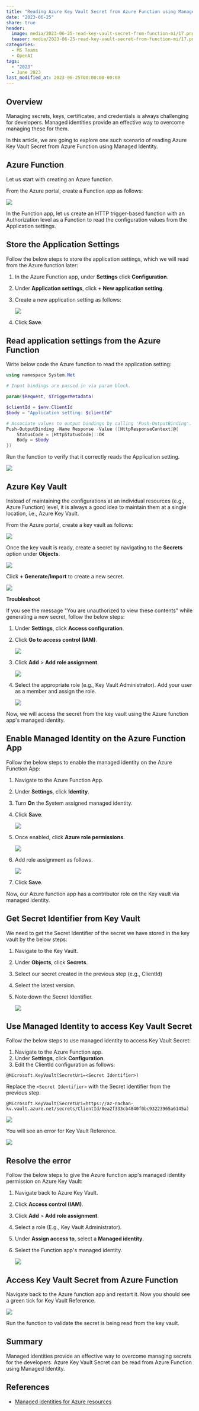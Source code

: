 ```yaml
---
title: "Reading Azure Key Vault Secret from Azure Function using Managed Identity"
date: "2023-06-25"
share: true
header:
  image: media/2023-06-25-read-key-vault-secret-from-function-mi/17.png
  teaser: media/2023-06-25-read-key-vault-secret-from-function-mi/17.png
categories:
  - MS Teams
  - OpenAI
tags:
  - "2023"
  - June 2023
last_modified_at: 2023-06-25T00:00:00-00:00
---
```

## Overview

Managing secrets, keys, certificates, and credentials is always challenging for developers. Managed identities provide an effective way to overcome managing these for them.

In this article, we are going to explore one such scenario of reading Azure Key Vault Secret from Azure Function using Managed Identity.


## Azure Function

Let us start with creating an Azure function.

From the Azure portal, create a Function app as follows:

![](/media/2023-06-25-read-key-vault-secret-from-function-mi/01.png)

In the Function app, let us create an HTTP trigger-based function with an Authorization level as a Function to read the configuration values from the Application settings.


## Store the Application Settings

Follow the below steps to store the application settings, which we will read from the Azure function later:

1. In the Azure Function app, under **Settings** click **Configuration**.
2. Under **Application settings**, click **+ New application setting**.
3. Create a new application setting as follows:

    ![](/media/2023-06-25-read-key-vault-secret-from-function-mi/02.png)

4. Click **Save**.


## Read application settings from the Azure Function

Write below code the Azure function to read the application setting:

```powershell
using namespace System.Net

# Input bindings are passed in via param block.

param($Request, $TriggerMetadata)

$clientId = $env:ClientId
$body = "Application setting: $clientId"

# Associate values to output bindings by calling 'Push-OutputBinding'.
Push-OutputBinding -Name Response -Value ([HttpResponseContext]@{
    StatusCode = [HttpStatusCode]::OK
    Body = $body
})
```

Run the function to verify that it correctly reads the Application setting.

![](/media/2023-06-25-read-key-vault-secret-from-function-mi/03.png)


## Azure Key Vault

Instead of maintaining the configurations at an individual resources (e.g., Azure Function) level, it is always a good idea to maintain them at a single location, i.e., Azure Key Vault.

From the Azure portal, create a key vault as follows:

![](/media/2023-06-25-read-key-vault-secret-from-function-mi/04.png)

Once the key vault is ready, create a secret by navigating to the **Secrets** option under **Objects**.

![](/media/2023-06-25-read-key-vault-secret-from-function-mi/05.png)

Click **+ Generate/Import** to create a new secret.

![](/media/2023-06-25-read-key-vault-secret-from-function-mi/06.png)


**Troubleshoot**

If you see the message "You are unauthorized to view these contents" while generating a new secret, follow the below steps:

1. Under **Settings**, click **Access configuration**.
2. Click **Go to access control (IAM)**.

    ![](/media/2023-06-25-read-key-vault-secret-from-function-mi/07.png)

3. Click **Add** > **Add role assignment**.

    ![](/media/2023-06-25-read-key-vault-secret-from-function-mi/08.png)

4. Select the appropriate role (e.g., Key Vault Administrator). Add your user as a member and assign the role.

    ![](/media/2023-06-25-read-key-vault-secret-from-function-mi/09.png)

Now, we will access the secret from the key vault using the Azure function app's managed identity.


## Enable Managed Identity on the Azure Function App

Follow the below steps to enable the managed identity on the Azure Function App:

1. Navigate to the Azure Function App.
2. Under **Settings**, click **Identity**.
3. Turn **On** the System assigned managed identity.
4. Click **Save**.

    ![](/media/2023-06-25-read-key-vault-secret-from-function-mi/10.png)

5. Once enabled, click **Azure role permissions**.

    ![](/media/2023-06-25-read-key-vault-secret-from-function-mi/11.png)

6. Add role assignment as follows.

    ![](/media/2023-06-25-read-key-vault-secret-from-function-mi/12.png)

7. Click **Save**.

Now, our Azure function app has a contributor role on the Key vault via managed identity.


## Get Secret Identifier from Key Vault

We need to get the Secret Identifier of the secret we have stored in the key vault by the below steps:

1. Navigate to the Key Vault.
2. Under **Objects**, click **Secrets**.
3. Select our secret created in the previous step (e.g., ClientId)
4. Select the latest version.
5. Note down the Secret Identifier.

    ![](/media/2023-06-25-read-key-vault-secret-from-function-mi/13.png)


## Use Managed Identity to access Key Vault Secret

Follow the below steps to use managed identity to access Key Vault Secret:

1. Navigate to the Azure Function app.
2. Under **Settings**, click **Configuration**.
3. Edit the ClientId configuration as follows:

```
@Microsoft.KeyVault(SecretUri=<Secret Identifier>)
```

Replace the `<Secret Identifier>` with the Secret identifier from the previous step.

```
@Microsoft.KeyVault(SecretUri=https://az-nachan-kv.vault.azure.net/secrets/ClientId/0ea2f333cb4840f0bc93223965a6145a)
```

![](/media/2023-06-25-read-key-vault-secret-from-function-mi/14.png)

You will see an error for Key Vault Reference.

![](/media/2023-06-25-read-key-vault-secret-from-function-mi/15.png)


## Resolve the error

Follow the below steps to give the Azure function app's managed identity permission on Azure Key Vault:

1. Navigate back to Azure Key Vault.
2. Click **Access control (IAM)**.
3. Click **Add** > **Add role assignment**.
4. Select a role (E.g., Key Vault Administrator).
5. Under **Assign access to**, select a **Managed identity**.
6. Select the Function app's managed identity.

    ![](/media/2023-06-25-read-key-vault-secret-from-function-mi/16.png)


## Access Key Vault Secret from Azure Function

Navigate back to the Azure function app and restart it. Now you should see a green tick for Key Vault Reference.

![](/media/2023-06-25-read-key-vault-secret-from-function-mi/17.png)

Run the function to validate the secret is being read from the key vault.


## Summary

Managed identities provide an effective way to overcome managing secrets for the developers. Azure Key Vault Secret can be read from Azure Function using Managed Identity.


## References

- [Managed identities for Azure resources](https://learn.microsoft.com/en-us/azure/active-directory/managed-identities-azure-resources/overview?WT.mc_id=M365-MVP-5003693)
